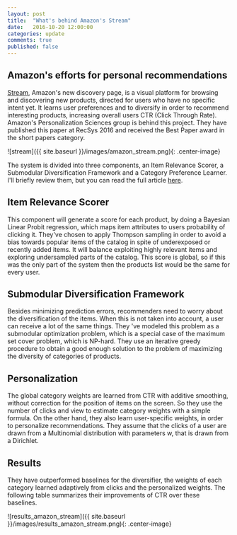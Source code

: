 ```yaml
---
layout: post
title:  "What's behind Amazon's Stream"
date:   2016-10-20 12:00:00
categories: update
comments: true
published: false
---
```


## Amazon's efforts for personal recommendations
[Stream](https://www.amazon.com/stream), Amazon's new discovery page, is a visual platform for browsing and discovering new products, directed for users who have no specific intent yet. It learns user preferences and to diversify in order to recommend interesting products, increasing overall users CTR (Click Through Rate). Amazon's Personalization Sciences group is behind this project. They have published this paper at RecSys 2016 and received the Best Paper award in the short papers category.

![stream]({{ site.baseurl }}/images/amazon_stream.png){: .center-image}

The system is divided into three components, an Item Relevance Scorer, a Submodular Diversification Framework and a Category Preference Learner. I'll briefly review them, but you can read the full article [here](http://dl.acm.org/citation.cfm?doid=2959100.2959171).

## Item Relevance Scorer
This component will generate a score for each product, by doing a Bayesian Linear Probit regression, which maps item attributes to users probability of clicking it. They've chosen to apply Thompson sampling in order to avoid a bias towards popular items of the catalog in spite of underexposed or recently added items. It will balance exploiting highly relevant items and exploring undersampled parts of the catalog. This score is global, so if this was the only part of the system then the products list would be the same for every user.

## Submodular Diversification Framework
Besides minimizing prediction errors, recommenders need to worry about the diversification of the items. When this is not taken into account, a user can receive a lot of the same things. They 've modeled this problem as a submodular optimization problem, which is a special case of the maximum set cover problem, which is NP-hard. They use an iterative greedy procedure to obtain a good enough solution to the problem of maximizing the diversity of categories of products.

## Personalization
The global category weights are learned from CTR with additive smoothing, without correction for the position of items on the screen. So they use the number of clicks and view to estimate category weights with a simple formula. On the other hand, they also learn user-specific weights, in order to personalize recommendations.  They assume that the clicks of a user are drawn from a Multinomial distribution with parameters w, that is drawn from a Dirichlet. 

## Results
They have outperformed baselines for the diversifier, the weights of each category learned adaptively from clicks and the personalized weights. The following table summarizes their improvements of CTR over these baselines.

![results_amazon_stream]({{ site.baseurl }}/images/results_amazon_stream.png){: .center-image}




